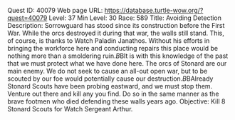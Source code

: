 Quest ID: 40079
Web page URL: https://database.turtle-wow.org/?quest=40079
Level: 37
Min Level: 30
Race: 589
Title: Avoiding Detection
Description: Sorrowguard has stood since its construction before the First War. While the orcs destroyed it during that war, the walls still stand. This, of course, is thanks to Watch Paladin Janathos. Without his efforts in bringing the workforce here and conducting repairs this place would be nothing more than a smoldering ruin.$B$BIt is with this knowledge of the past that we must protect what we have done here. The orcs of Stonard are our main enemy. We do not seek to cause an all-out open war, but to be scouted by our foe would potentially cause our destruction.$B$BAlready Stonard Scouts have been probing eastward, and we must stop them. Venture out there and kill any you find. Do so in the same manner as the brave footmen who died defending these walls years ago.
Objective: Kill 8 Stonard Scouts for Watch Sergeant Arthur.
